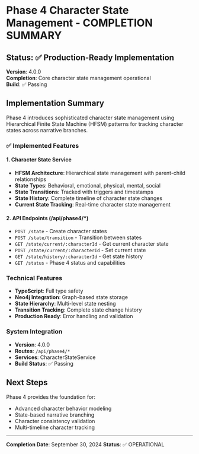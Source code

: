 # Phase 4 Character State Management - COMPLETION SUMMARY

## Status: ✅ Production-Ready Implementation

**Version**: 4.0.0  
**Completion**: Core character state management operational  
**Build**: ✅ Passing

## Implementation Summary

Phase 4 introduces sophisticated character state management using Hierarchical Finite State Machine (HFSM) patterns for tracking character states across narrative branches.

### ✅ Implemented Features

#### 1. Character State Service
- **HFSM Architecture**: Hierarchical state management with parent-child relationships
- **State Types**: Behavioral, emotional, physical, mental, social
- **State Transitions**: Tracked with triggers and timestamps
- **State History**: Complete timeline of character state changes
- **Current State Tracking**: Real-time character state management

#### 2. API Endpoints (/api/phase4/*)
- `POST /state` - Create character states
- `POST /state/transition` - Transition between states
- `GET /state/current/:characterId` - Get current character state
- `POST /state/current/:characterId` - Set current state
- `GET /state/history/:characterId` - Get state history
- `GET /status` - Phase 4 status and capabilities

### Technical Features
- **TypeScript**: Full type safety
- **Neo4j Integration**: Graph-based state storage
- **State Hierarchy**: Multi-level state nesting
- **Transition Tracking**: Complete state change history
- **Production Ready**: Error handling and validation

### System Integration
- **Version**: 4.0.0
- **Routes**: `/api/phase4/*`
- **Services**: CharacterStateService
- **Build Status**: ✅ Passing

## Next Steps

Phase 4 provides the foundation for:
- Advanced character behavior modeling
- State-based narrative branching
- Character consistency validation
- Multi-timeline character tracking

---

**Completion Date**: September 30, 2024
**Status**: ✅ OPERATIONAL
